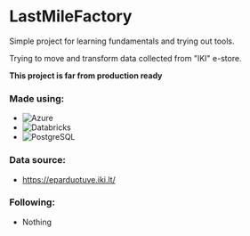 # LastMileFactory

Simple project for learning fundamentals and trying out tools.

Trying to move and transform data collected from "IKI" e-store.

**This project is far from production ready**

### Made using:
* ![Azure](https://img.shields.io/badge/Microsoft%20Azure-0078D4.svg?style=for-the-badge&logo=Microsoft-Azure&logoColor=white)
* ![Databricks](https://img.shields.io/badge/Databricks-FF3621.svg?style=for-the-badge&logo=Databricks&logoColor=white)
* ![PostgreSQL](https://img.shields.io/badge/PostgreSQL-4169E1.svg?style=for-the-badge&logo=PostgreSQL&logoColor=white)


### Data source:
* https://eparduotuve.iki.lt/

### Following:
* Nothing
